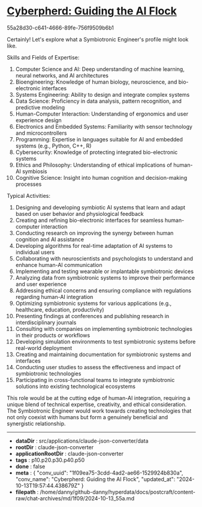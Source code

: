 # [Cyberpherd: Guiding the AI Flock](https://claude.ai/chat/1f09ea75-3cdd-4ad2-ae66-1529924b830a)

55a28d30-c641-4666-89fe-756f9509b6b1

 Certainly! Let's explore what a Symbiotronic Engineer's profile might look like.

Skills and Fields of Expertise:

1. Computer Science and AI: Deep understanding of machine learning, neural networks, and AI architectures
2. Bioengineering: Knowledge of human biology, neuroscience, and bio-electronic interfaces
3. Systems Engineering: Ability to design and integrate complex systems
4. Data Science: Proficiency in data analysis, pattern recognition, and predictive modeling
5. Human-Computer Interaction: Understanding of ergonomics and user experience design
6. Electronics and Embedded Systems: Familiarity with sensor technology and microcontrollers
7. Programming: Expertise in languages suitable for AI and embedded systems (e.g., Python, C++, R)
8. Cybersecurity: Knowledge of protecting integrated bio-electronic systems
9. Ethics and Philosophy: Understanding of ethical implications of human-AI symbiosis
10. Cognitive Science: Insight into human cognition and decision-making processes

Typical Activities:

1. Designing and developing symbiotic AI systems that learn and adapt based on user behavior and physiological feedback
2. Creating and refining bio-electronic interfaces for seamless human-computer interaction
3. Conducting research on improving the synergy between human cognition and AI assistance
4. Developing algorithms for real-time adaptation of AI systems to individual users
5. Collaborating with neuroscientists and psychologists to understand and enhance human-AI communication
6. Implementing and testing wearable or implantable symbiotronic devices
7. Analyzing data from symbiotronic systems to improve their performance and user experience
8. Addressing ethical concerns and ensuring compliance with regulations regarding human-AI integration
9. Optimizing symbiotronic systems for various applications (e.g., healthcare, education, productivity)
10. Presenting findings at conferences and publishing research in interdisciplinary journals
11. Consulting with companies on implementing symbiotronic technologies in their products or workflows
12. Developing simulation environments to test symbiotronic systems before real-world deployment
13. Creating and maintaining documentation for symbiotronic systems and interfaces
14. Conducting user studies to assess the effectiveness and impact of symbiotronic technologies
15. Participating in cross-functional teams to integrate symbiotronic solutions into existing technological ecosystems

This role would be at the cutting edge of human-AI integration, requiring a unique blend of technical expertise, creativity, and ethical consideration. The Symbiotronic Engineer would work towards creating technologies that not only coexist with humans but form a genuinely beneficial and synergistic relationship.

---

* **dataDir** : src/applications/claude-json-converter/data
* **rootDir** : claude-json-converter
* **applicationRootDir** : claude-json-converter
* **tags** : p10.p20.p30.p40.p50
* **done** : false
* **meta** : {
  "conv_uuid": "1f09ea75-3cdd-4ad2-ae66-1529924b830a",
  "conv_name": "Cyberpherd: Guiding the AI Flock",
  "updated_at": "2024-10-13T19:57:44.438679Z"
}
* **filepath** : /home/danny/github-danny/hyperdata/docs/postcraft/content-raw/chat-archives/md/1f09/2024-10-13_55a.md
